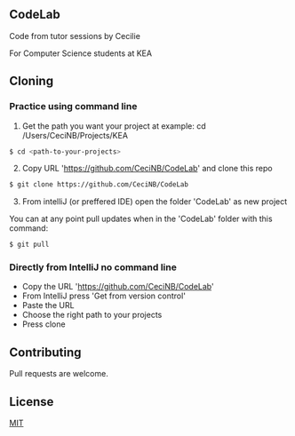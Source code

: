 ## CodeLab

Code from tutor sessions by Cecilie

For Computer Science students at KEA

## Cloning

### Practice using command line

1. Get the path you want your project at example: cd /Users/CeciNB/Projects/KEA
```bash 
$ cd <path-to-your-projects>
```
2. Copy URL 'https://github.com/CeciNB/CodeLab' and clone this repo
```bash
$ git clone https://github.com/CeciNB/CodeLab
```
3. From intelliJ (or preffered IDE) open the folder 'CodeLab' as new project 

You can at any point pull updates when in the 'CodeLab' folder with this command:
```bash
$ git pull
```
### Directly from IntelliJ no command line

* Copy the URL 'https://github.com/CeciNB/CodeLab'
* From IntelliJ press 'Get from version control'
* Paste the URL 
* Choose the right path to your projects
* Press clone

## Contributing
Pull requests are welcome.

## License
[MIT](https://choosealicense.com/licenses/mit/)
